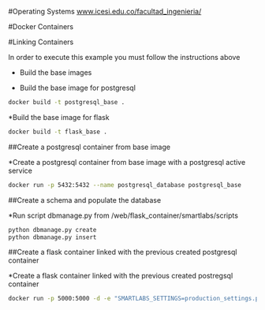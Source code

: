 #Operating Systems www.icesi.edu.co/facultad_ingenieria/

#Docker Containers

#Linking Containers

In order to execute this example you must follow the instructions above

* Build the base images

- Build the base image for postgresql

```sh
docker build -t postgresql_base .
```

*Build the base image for flask
```sh
docker build -t flask_base .
```

##Create a postgresql container from base image

*Create a postgresql container from base image with a postgresql active service
```sh
docker run -p 5432:5432 --name postgresql_database postgresql_base 
```

##Create a schema and populate the database

*Run script dbmanage.py from /web/flask_container/smartlabs/scripts
```sh
python dbmanage.py create
python dbmanage.py insert
```

##Create a flask container linked with the previous created postgresql container

*Create a flask container linked with the previous created postregsql container
```sh
docker run -p 5000:5000 -d -e "SMARTLABS_SETTINGS=production_settings.py" --name flask_web --link postgresql_database:pg flask_base
```